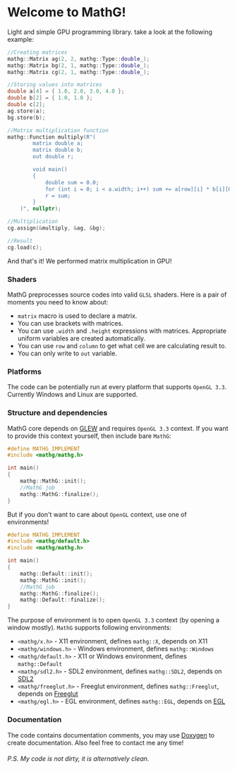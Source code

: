 # Welcome to MathG!
Light and simple GPU programming library. take a look at the following example:
```c++
//Creating matrices
mathg::Matrix ag(2, 2, mathg::Type::double_);
mathg::Matrix bg(2, 1, mathg::Type::double_);
mathg::Matrix cg(2, 1, mathg::Type::double_);

//Storing values into matrices
double a[4] = { 1.0, 2.0, 3.0, 4.0 };
double b[2] = { 1.0, 1.0 };
double c[2];
ag.store(a);
bg.store(b);

//Matrix multiplication function
mathg::Function multiply(R"(
		matrix double a;
		matrix double b;
		out double r;

		void main()
		{
			double sum = 0.0;
			for (int i = 0; i < a.width; i++) sum += a[row][i] * b[i][0];
			r = sum;
		}
	)", nullptr);

//Multiplication
cg.assign(&multiply, &ag, &bg);

//Result
cg.load(c);
```
And that's it! We performed matrix multiplication in GPU!

### Shaders
MathG preprocesses source codes into valid `GLSL` shaders. Here is a pair of moments you need to know about:
 - `matrix` macro is used to declare a matrix.
 - You can  use brackets with matrices.
 - You can use `.width` and `.height` expressions with matrices. Appropriate uniform variables are created automatically.
 - You can use `row` and `column` to get what cell we are calculating result to.
 - You can only write to `out` variable.
 
### Platforms
The code can be potentially run at every platform that supports `OpenGL 3.3`. Currently Windows and Linux are supported.

### Structure and dependencies
MathG core depends on [GLEW](http://glew.sourceforge.net) and requires `OpenGL 3.3` context. If you want to provide this context yourself, then include bare `MathG`:
```c++
#define MATHG_IMPLEMENT
#include <mathg/mathg.h>

int main()
{
	mathg::MathG::init();
	//MathG job
	mathg::MathG::finalize();
}
```

But if you don't want to care about `OpenGL` context, use one of environments!
```c++
#define MATHG_IMPLEMENT
#include <mathg/default.h>
#include <mathg/mathg.h>

int main()
{
	mathg::Default::init();
	mathg::MathG::init();
	//MathG job
	mathg::MathG::finalize();
	mathg::Default::finalize();
}
```

The purpose of environment is to open `OpenGL 3.3` context (by opening a window mostly). `MathG` supports following environments:
 - `<mathg/x.h>` \- X11 environment, defines `mathg::X`, depends on X11
 - `<mathg/windows.h>` \- Windows environment, defines `mathg::Windows`
 - `<mathg/default.h>` \- X11 or Windows environment, defines `mathg::Default`
 - `<mathg/sdl2.h>` \- SDL2 environment, defines `mathg::SDL2`, depends on [SDL2](https://www.libsdl.org)
 - `<mathg/freeglut.h>` \- Freeglut environment, defines `mathg::Freeglut`, depends on [Freeglut](http://freeglut.sourceforge.net)
 - `<mathg/egl.h>` \- EGL environment, defines `mathg::EGL`, depends on [EGL](https://www.khronos.org/egl/)

### Documentation
The code contains documentation comments, you may use [Doxygen](https://www.doxygen.nl/manual/starting.html) to create documentation. Also feel free to contact me any time!

###### P.S. My code is not dirty, it is alternatively clean.